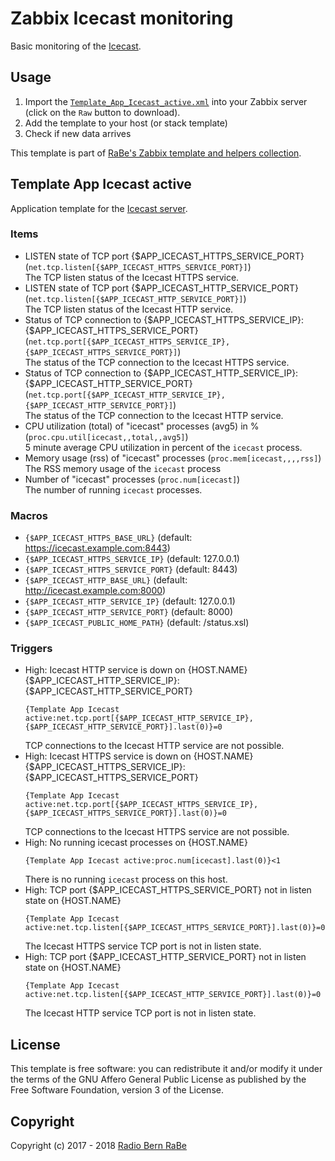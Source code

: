 # Zabbix Icecast monitoring
Basic monitoring of the [Icecast](http://www.icecast.org).

## Usage
1. Import the
   [`Template_App_Icecast_active.xml`](Template_App_Icecast_active.xml)
   into your Zabbix server (click on the `Raw` button to download).
2. Add the template to your host (or stack template)
3. Check if new data arrives

This template is part of [RaBe's Zabbix template and helpers
collection](https://github.com/radiorabe/rabe-zabbix).
## Template App Icecast active
Application template for the [Icecast server](http://www.icecast.org).
### Items
* LISTEN state of TCP port {$APP_ICECAST_HTTPS_SERVICE_PORT} (`net.tcp.listen[{$APP_ICECAST_HTTPS_SERVICE_PORT}]`)  
  The TCP listen status of the Icecast HTTPS service.
* LISTEN state of TCP port {$APP_ICECAST_HTTP_SERVICE_PORT} (`net.tcp.listen[{$APP_ICECAST_HTTP_SERVICE_PORT}]`)  
  The TCP listen status of the Icecast HTTP service.
* Status of TCP connection to {$APP_ICECAST_HTTPS_SERVICE_IP}:{$APP_ICECAST_HTTPS_SERVICE_PORT} (`net.tcp.port[{$APP_ICECAST_HTTPS_SERVICE_IP},{$APP_ICECAST_HTTPS_SERVICE_PORT}]`)  
  The status of the TCP connection to the Icecast HTTPS service.
* Status of TCP connection to {$APP_ICECAST_HTTP_SERVICE_IP}:{$APP_ICECAST_HTTP_SERVICE_PORT} (`net.tcp.port[{$APP_ICECAST_HTTP_SERVICE_IP},{$APP_ICECAST_HTTP_SERVICE_PORT}]`)  
  The status of the TCP connection to the Icecast HTTP service.
* CPU utilization (total) of "icecast" processes (avg5) in % (`proc.cpu.util[icecast,,total,,avg5]`)  
  5 minute average CPU utilization in percent of the `icecast` process.
* Memory usage (rss) of "icecast" processes (`proc.mem[icecast,,,,rss]`)  
  The RSS memory usage of the `icecast` process
* Number of "icecast" processes (`proc.num[icecast]`)  
  The number of running `icecast` processes.
### Macros
* `{$APP_ICECAST_HTTPS_BASE_URL}` (default: https://icecast.example.com:8443)
* `{$APP_ICECAST_HTTPS_SERVICE_IP}` (default: 127.0.0.1)
* `{$APP_ICECAST_HTTPS_SERVICE_PORT}` (default: 8443)
* `{$APP_ICECAST_HTTP_BASE_URL}` (default: http://icecast.example.com:8000)
* `{$APP_ICECAST_HTTP_SERVICE_IP}` (default: 127.0.0.1)
* `{$APP_ICECAST_HTTP_SERVICE_PORT}` (default: 8000)
* `{$APP_ICECAST_PUBLIC_HOME_PATH}` (default: /status.xsl)
### Triggers
* High: Icecast HTTP service is down on {HOST.NAME} {$APP_ICECAST_HTTP_SERVICE_IP}:{$APP_ICECAST_HTTP_SERVICE_PORT}
  ```
  {Template App Icecast active:net.tcp.port[{$APP_ICECAST_HTTP_SERVICE_IP},{$APP_ICECAST_HTTP_SERVICE_PORT}].last(0)}=0
  ```
  TCP connections to the Icecast HTTP service are not possible.
* High: Icecast HTTPS service is down on {HOST.NAME} {$APP_ICECAST_HTTPS_SERVICE_IP}:{$APP_ICECAST_HTTPS_SERVICE_PORT}
  ```
  {Template App Icecast active:net.tcp.port[{$APP_ICECAST_HTTPS_SERVICE_IP},{$APP_ICECAST_HTTPS_SERVICE_PORT}].last(0)}=0
  ```
  TCP connections to the Icecast HTTPS service are not possible.
* High: No running icecast processes on {HOST.NAME}
  ```
  {Template App Icecast active:proc.num[icecast].last(0)}<1
  ```
  There is no running `icecast` process on this host.
* High: TCP port {$APP_ICECAST_HTTPS_SERVICE_PORT} not in listen state on {HOST.NAME}
  ```
  {Template App Icecast active:net.tcp.listen[{$APP_ICECAST_HTTPS_SERVICE_PORT}].last(0)}=0
  ```
  The Icecast HTTPS service TCP port is not in listen state.
* High: TCP port {$APP_ICECAST_HTTP_SERVICE_PORT} not in listen state on {HOST.NAME}
  ```
  {Template App Icecast active:net.tcp.listen[{$APP_ICECAST_HTTP_SERVICE_PORT}].last(0)}=0
  ```
  The Icecast HTTP service TCP port is not in listen state.

## License
This template is free software: you can redistribute it and/or modify it under
the terms of the GNU Affero General Public License as published by the Free
Software Foundation, version 3 of the License.

## Copyright
Copyright (c) 2017 - 2018 [Radio Bern RaBe](http://www.rabe.ch)
